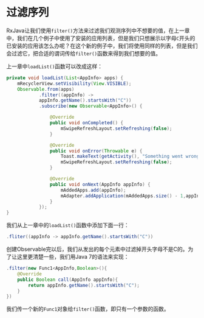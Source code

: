 # 过滤序列

RxJava让我们使用`filter()`方法来过滤我们观测序列中不想要的值，在上一章中，我们在几个例子中使用了安装的应用列表，但是我们只想展示以字母`C`开头的已安装的应用该怎么办呢？在这个新的例子中，我们将使用同样的列表，但是我们会过滤它，把合适的谓词传给`filter()`函数来得到我们想要的值。

上一章中`loadList()`函数可以改成这样：
```java
private void loadList(List<AppInfo> apps) {
    mRecyclerView.setVisibility(View.VISIBLE);
    Observable.from(apps)
            .filter((appInfo) ->
            appInfo.getName().startsWith("C"))
            .subscribe(new Observable<AppInfo>() {

                @Override
                public void onCompleted() {
                    mSwipeRefreshLayout.setRefreshing(false);
                }

                @Override
                public void onError(Throwable e) {
                    Toast.makeText(getActivity(), "Something went wrong!", Toast.LENGTH_SHORT).show();
                    mSwipeRefreshLayout.setRefreshing(false);
                }

                @Override
                public void onNext(AppInfo appInfo) {
                    mAddedApps.add(appInfo); 
                    mAdapter.addApplication(mAddedApps.size() - 1,appInfo);
                }
            });
}
```
我们从上一章中的`loadList()`函数中添加下面一行：
```java
.fliter((appInfo -> appInfo.getName().startsWith("C"))
```
创建Observable完以后，我们从发出的每个元素中过滤掉开头字母不是C的。为了让这里更清楚一些，我们用Java 7的语法来实现：
```java
.filter(new Func1<AppInfo,Boolean>(){
    @Override
    public Boolean call(AppInfo appInfo){
        return appInfo.getName().startsWith("C");
    }
})
```

我们传一个新的`Func1`对象给`filter()`函数，即只有一个参数的函数。




























